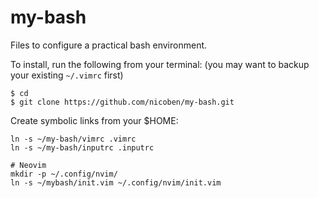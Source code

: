 # my-bash

Files to configure a practical bash environment.

To install, run the following from your terminal: (you may want to backup your
existing `~/.vimrc` first)

```
$ cd
$ git clone https://github.com/nicoben/my-bash.git
```

Create symbolic links from your $HOME:
```
ln -s ~/my-bash/vimrc .vimrc
ln -s ~/my-bash/inputrc .inputrc

# Neovim
mkdir -p ~/.config/nvim/
ln -s ~/mybash/init.vim ~/.config/nvim/init.vim
```
